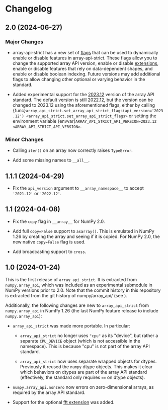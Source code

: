 # Changelog

## 2.0 (2024-06-27)

### Major Changes

- array-api-strict has a new set of [flags](array-api-strict-flags) that can
  be used to dynamically enable or disable features in array-api-strict. These
  flags allow you to change the supported array API version, enable or disable
  [extensions](https://data-apis.org/array-api/latest/extensions/index.html),
  enable or disable features that rely on data-dependent shapes, and enable or
  disable boolean indexing. Future versions may add additional flags to allow
  changing other optional or varying behavior in the standard.

- Added experimental support for the
  [2023.12](https://data-apis.org/array-api/2023.12/changelog.html#v2023-12)
  version of the array API standard. The default version is still 2022.12, but
  the version can be changed to 2023.12 using the aforementioned flags, either
  by calling
  {func}`array_api_strict.set_array_api_strict_flags(api_version='2023.12')
  <array_api_strict.set_array_api_strict_flags>` or setting the environment
  variable {envvar}`ARRAY_API_STRICT_API_VERSION=2023.12
  <ARRAY_API_STRICT_API_VERSION>`.

### Minor Changes

- Calling `iter()` on an array now correctly raises `TypeError`.

- Add some missing names to `__all__`.

## 1.1.1 (2024-04-29)

- Fix the `api_version` argument to `__array_namespace__` to accept
  `'2021.12'` or `'2022.12'`.

## 1.1 (2024-04-08)

- Fix the `copy` flag in `__array__` for NumPy 2.0.

- Add full `copy=False` support to `asarray()`. This is emulated in NumPy 1.26 by creating
  the array and seeing if it is copied. For NumPy 2.0, the new native
  `copy=False` flag is used.

- Add broadcasting support to `cross`.

## 1.0 (2024-01-24)

This is the first release of `array_api_strict`. It is extracted from
`numpy.array_api`, which was included as an experimental submodule in NumPy
versions prior to 2.0. Note that the commit history in this repository is
extracted from the git history of numpy/array_api/ (see [](numpy.array_api)).

Additionally, the following changes are new to `array_api_strict` from
`numpy.array_api` in NumPy 1.26 (the last NumPy feature release to include
`numpy.array_api`):

- ``array_api_strict`` was made more portable. In particular:

  - ``array_api_strict`` no longer uses ``"cpu"`` as its "device", but rather a
    separate ``CPU_DEVICE`` object (which is not accessible in the namespace).
    This is because "cpu" is not part of the array API standard.

  - ``array_api_strict`` now uses separate wrapped objects for dtypes.
    Previously it reused the ``numpy`` dtype objects. This makes it clear
    which behaviors on dtypes are part of the array API standard (effectively,
    the standard only requires ``==`` on dtype objects).

- ``numpy.array_api.nonzero`` now errors on zero-dimensional arrays, as
    required by the array API standard.

- Support for the optional [fft
  extension](https://data-apis.org/array-api/latest/extensions/fourier_transform_functions.html)
  was added.

